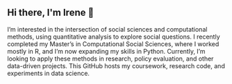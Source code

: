 ## Hi there, I'm Irene 👋

I’m interested in the intersection of social sciences and computational methods, using quantitative analysis to explore social questions.
I recently completed my Master’s in Computational Social Sciences, where I worked mostly in R, and I’m now expanding my skills in Python.
Currently, I’m looking to apply these methods in research, policy evaluation, and other data-driven projects. 
This GitHub hosts my coursework, research code, and experiments in data science.
